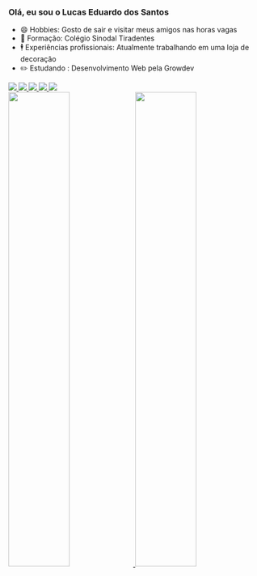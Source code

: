 ### Olá, eu sou o Lucas Eduardo dos Santos

- 😄 Hobbies: Gosto de sair e visitar meus amigos nas horas vagas
- 🌱 Formação: Colégio Sinodal Tiradentes
- 🕴️ Experiências profissionais: Atualmente trabalhando em uma loja de decoração
- ✏️ Estudando : Desenvolvimento Web pela Growdev

<a href="https://www.instagram.com/luca5_sant05/">
  <img src="https://img.shields.io/badge/Instagram-E4405F?style=for-the-badge&logo=instagram&logoColor=white" />  
</a>

<a href="https://web.facebook.com/profile.php?id=100009296753885https://web.facebook.com/profile.php?id=100009296753885">
  <img src="https://img.shields.io/badge/Facebook-1877F2?style=for-the-badge&logo=facebook&logoColor=white" /> 
</a>
  
<a href="https://www.linkedin.com/in/lucas-dos-santos-6a6a01223/">
  <img src="https://img.shields.io/badge/LinkedIn-0077B5?style=for-the-badge&logo=linkedin&logoColor=white" />
</a>

<a href="https://twitter.com/Lusca_Santo">
  <img src="https://img.shields.io/badge/Twitter-1DA1F2?style=for-the-badge&logo=twitter&logoColor=white" />  
</a>

<a href="https://api.whatsapp.com/send/?phone=5555997901700">
  <img src="https://img.shields.io/badge/WhatsApp-25D366?style=for-the-badge&logo=whatsapp&logoColor=white" />  
</a>



<div>
  <a href="https://github.com/LUKKA55">
  <img width="49%" src="https://github-readme-stats.vercel.app/api?username=LUKKA55&show_icons=true&theme=dracula&include_all_commits=true&count_private=true"/>
  <img width="49%" src="https://github-readme-stats.vercel.app/api/top-langs/?username=LUKKA55&layout=compact&langs_count=7&theme=dracula"/>
</div>


